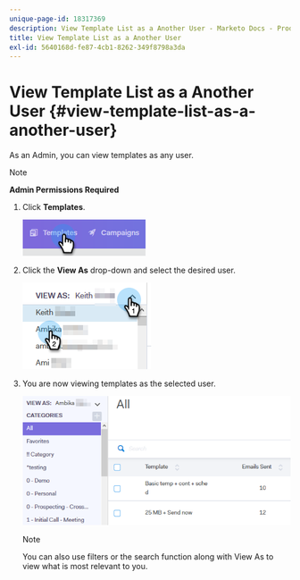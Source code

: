```yaml
---
unique-page-id: 18317369
description: View Template List as a Another User - Marketo Docs - Product Documentation
title: View Template List as a Another User
exl-id: 5640168d-fe87-4cb1-8262-349f8798a3da
---
```

# View Template List as a Another User {#view-template-list-as-a-another-user}

As an Admin, you can view templates as any user.

>[!NOTE]
>
>**Admin Permissions Required**

1. Click **Templates**.

   ![](assets/one.png)

1. Click the **View As** drop-down and select the desired user.

   ![](assets/two.png)

1. You are now viewing templates as the selected user.

   ![](assets/three.png)

   >[!NOTE]
   >
   >You can also use filters or the search function along with View As to view what is most relevant to you.
